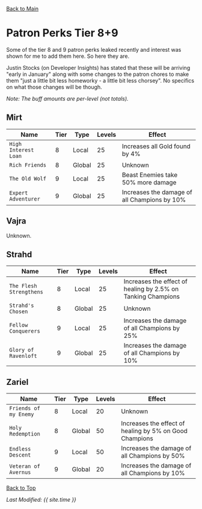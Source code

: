 [Back to Main](index.md)

# Patron Perks Tier 8+9

Some of the tier 8 and 9 patron perks leaked recently and interest was shown for me to add them here. So here they are.

Justin Stocks (on Developer Insights) has stated that these will be arriving "early in January" along with some changes to the patron chores to make them "just a little bit less homeworky - a little bit less chorsey". No specifics on what those changes will be though.

*Note: The buff amounts are per-level (not totals).*

## Mirt

| Name | Tier | Type | Levels | Effect|
|---|---|---|---|---|
| `High Interest Loan` | 8 | Local | 25 | Increases all Gold found by 4% |
| `Rich Friends` | 8 | Global | 25 | Unknown |
| `The Old Wolf` | 9 | Local | 25 | Beast Enemies take 50% more damage |
| `Expert Adventurer` | 9 | Global | 25 | Increases the damage of all Champions by 10% |

## Vajra

Unknown.

## Strahd

| Name | Tier | Type | Levels | Effect|
|---|---|---|---|---|
| `The Flesh Strengthens` | 8 | Local | 25 | Increases the effect of healing by 2.5% on Tanking Champions |
| `Strahd's Chosen` | 8 | Global | 25 | Unknown |
| `Fellow Conquerers` | 9 | Local | 25 | Increases the damage of all Champions by 25% |
| `Glory of Ravenloft` | 9 | Global | 25 | Increases the damage of all Champions by 10% |

## Zariel

| Name | Tier | Type | Levels | Effect|
|---|---|---|---|---|
| `Friends of my Enemy` | 8 | Local | 20 | Unknown |
| `Holy Redemption` | 8 | Global | 50 | Increases the effect of healing by 5% on Good Champions |
| `Endless Descent` | 9 | Local | 50 | Increases the damage of all Champions by 50% |
| `Veteran of Avernus` | 9 | Global | 20 | Increases the damage of all Champions by 10% |

[Back to Top](#top)

*Last Modified: {{ site.time }}*